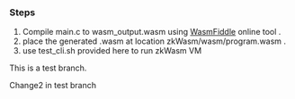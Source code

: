 ### Steps 

1. Compile main.c to wasm_output.wasm using [WasmFiddle](https://wasdk.github.io/WasmFiddle/) online tool . 
2. place the generated .wasm at location zkWasm/wasm/program.wasm .
3. use test_cli.sh provided here to run zkWasm VM

This is a test branch. 

Change2  in test branch